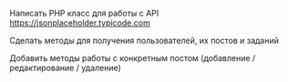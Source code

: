 Написать PHP класс для работы с API https://jsonplaceholder.typicode.com

Сделать методы для получения пользователей, их постов и заданий

Добавить методы работы с конкретным постом (добавление / редактирование / удаление)